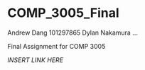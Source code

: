 # COMP_3005_Final
Andrew Dang       101297865
Dylan Nakamura    ...

Final Assignment for COMP 3005


*INSERT LINK HERE*